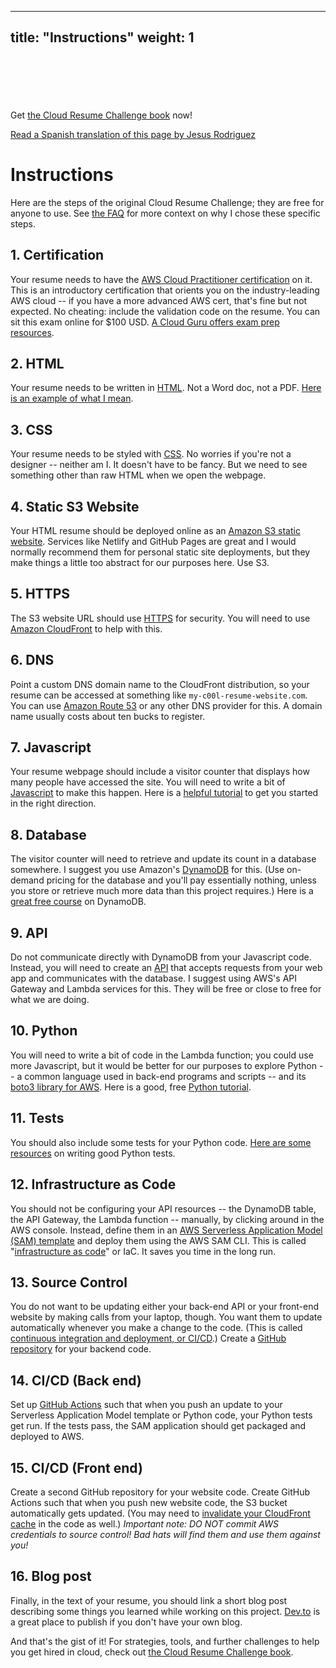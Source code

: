 
---
title: "Instructions"
weight: 1
---

<br>
<br>
<br>
<br>
<br>

<div class="info-msg">
   Get <a href="https://discord.gg/2PTwAth">the Cloud Resume Challenge book</a> now!
</div>

[Read a Spanish translation of this page by Jesus Rodriguez](/instructions_es)

# Instructions
Here are the steps of the original Cloud Resume Challenge; they are free for anyone to use. See [the FAQ](https://cloudresumechallenge.dev/faq) for more context on why I chose these specific steps.

## 1. Certification

Your resume needs to have the [AWS Cloud Practitioner certification](https://aws.amazon.com/certification/certified-cloud-practitioner/) on it. This is an introductory certification that orients you on the industry-leading AWS cloud -- if you have a more advanced AWS cert, that's fine but not expected. No cheating: include the validation code on the resume. You can sit this exam online for $100 USD. [A Cloud Guru offers exam prep resources](https://acloud.guru/learn/aws-certified-cloud-practitioner). 

## 2. HTML

 Your resume needs to be written in [HTML](https://developer.mozilla.org/en-US/docs/Web/HTML). Not a Word doc, not a PDF. [Here is an example of what I mean](https://codepen.io/emzarts/pen/OXzmym).

## 3. CSS
Your resume needs to be styled with [CSS](https://www.w3schools.com/css/). No worries if you're not a designer -- neither am I. It doesn't have to be fancy. But we need to see something other than raw HTML when we open the webpage.

## 4. Static S3 Website
Your HTML resume should be deployed online as an [Amazon S3 static website](https://docs.aws.amazon.com/AmazonS3/latest/dev/WebsiteHosting.html). Services like Netlify and GitHub Pages are great and I would normally recommend them for personal static site deployments, but they make things a little too abstract for our purposes here. Use S3. 

## 5. HTTPS
The S3 website URL should use [HTTPS](https://www.cloudflare.com/learning/ssl/what-is-https/) for security. You will need to use [Amazon CloudFront](https://aws.amazon.com/blogs/networking-and-content-delivery/amazon-s3-amazon-cloudfront-a-match-made-in-the-cloud/) to help with this.

## 6. DNS
Point a custom DNS domain name to the CloudFront distribution, so your resume can be accessed at something like `my-c00l-resume-website.com`. You can use [Amazon Route 53](https://aws.amazon.com/route53/) or any other DNS provider for this. A domain name usually costs about ten bucks to register.

## 7. Javascript
Your resume webpage should include a visitor counter that displays how many people have accessed the site. You will need to write a bit of [Javascript](https://developer.mozilla.org/en-US/docs/Web/JavaScript) to make this happen. Here is a [helpful tutorial](https://www.codecademy.com/learn/introduction-to-javascript) to get you started in the right direction.

## 8. Database
The visitor counter will need to retrieve and update its count in a database somewhere. I suggest you use Amazon's [DynamoDB](https://aws.amazon.com/dynamodb/) for this. (Use on-demand pricing for the database and you'll pay essentially nothing, unless you store or retrieve much more data than this project requires.) Here is a [great free course](https://linuxacademy.com/course/dynamo-db-deep-dive/) on DynamoDB.

## 9. API
Do not communicate directly with DynamoDB from your Javascript code. Instead, you will need to create an [API](https://medium.com/@perrysetgo/what-exactly-is-an-api-69f36968a41f) that accepts requests from your web app and communicates with the database. I suggest using AWS's API Gateway and Lambda services for this. They will be free or close to free for what we are doing. 

## 10. Python
You will need to write a bit of code in the Lambda function; you could use more Javascript, but it would be better for our purposes to explore Python -- a common language used in back-end programs and scripts -- and its [boto3 library for AWS](https://boto3.amazonaws.com/v1/documentation/api/latest/index.html). Here is a good, free [Python tutorial](https://www.learnpython.org/).

## 11. Tests
You should also include some tests for your Python code. [Here are some resources](https://realpython.com/python-testing/) on writing good Python tests.

## 12. Infrastructure as Code
You should not be configuring your API resources -- the DynamoDB table, the API Gateway, the Lambda function -- manually, by clicking around in the AWS console. Instead, define them in an [AWS Serverless Application Model (SAM) template](https://aws.amazon.com/serverless/sam/) and deploy them using the AWS SAM CLI. This is called "[infrastructure as code](https://www.hashicorp.com/resources/what-is-infrastructure-as-code/)" or IaC. It saves you time in the long run.

## 13. Source Control
You do not want to be updating either your back-end API or your front-end website by making calls from your laptop, though. You want them to update automatically whenever you make a change to the code. (This is called [continuous integration and deployment, or CI/CD](https://help.github.com/en/actions/building-and-testing-code-with-continuous-integration/about-continuous-integration).) Create a [GitHub repository](https://help.github.com/en/github/creating-cloning-and-archiving-repositories/creating-a-new-repository) for your backend code. 

## 14. CI/CD (Back end)
Set up [GitHub Actions](https://help.github.com/en/actions/getting-started-with-github-actions/about-github-actions) such that when you push an update to your Serverless Application Model template or Python code, your Python tests get run. If the tests pass, the SAM application should get packaged and deployed to AWS.

## 15. CI/CD (Front end)
Create a second GitHub repository for your website code. Create GitHub Actions such that when you push new website code, the S3 bucket automatically gets updated. (You may need to [invalidate your CloudFront cache](https://docs.aws.amazon.com/AmazonCloudFront/latest/DeveloperGuide/Invalidation.html) in the code as well.) *Important note: DO NOT commit AWS credentials to source control! Bad hats will find them and use them against you!*

## 16. Blog post
Finally, in the text of your resume, you should link a short blog post describing some things you learned while working on this project. [Dev.to](https://dev.to) is a great place to publish if you don't have your own blog.

And that's the gist of it! For strategies, tools, and further challenges to help you get hired in cloud, check out <a href="https://forrestbrazeal.gumroad.com/l/cloud-resume-challenge-book">the Cloud Resume Challenge book</a>.
